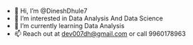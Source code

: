 - 👋 Hi, I’m @DineshDhule7
- 👀 I’m interested in Data Analysis And Data Science
- 🌱 I’m currently learning Data Analysis
- 📫 Reach out at dev007dh@gmail.com or call 9960178963

<!---
DineshDhule7/DineshDhule7 is a ✨ special ✨ repository because its `README.md` (this file) appears on your GitHub profile.
You can click the Preview link to take a look at your changes.
--->
